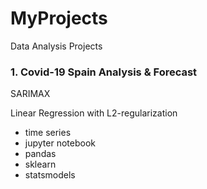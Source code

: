 # MyProjects
Data Analysis Projects

### 1. Covid-19 Spain Analysis & Forecast
SARIMAX

Linear Regression with L2-regularization

- time series
- jupyter notebook
- pandas
- sklearn
- statsmodels


